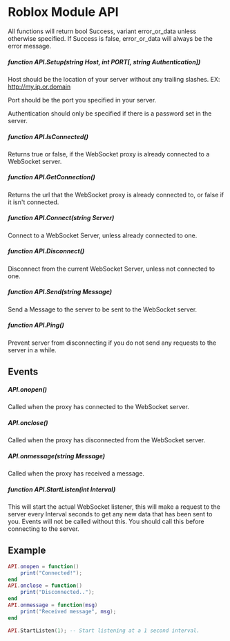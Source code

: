# Roblox Module API

All functions will return
bool Success, variant error_or_data
unless otherwise specified. If Success is false, error_or_data will always be the error message.

##### function API.Setup(string Host, int PORT[, string Authentication])
Host should be the location of your server without any trailing slashes. EX: http://my.ip.or.domain

Port should be the port you specified in your server.

Authentication should only be specified if there is a password set in the server.

##### function API.IsConnected()
Returns true or false, if the WebSocket proxy is already connected to a WebSocket server.

##### function API.GetConnection()
Returns the url that the WebSocket proxy is already connected to, or false if it isn't connected.

##### function API.Connect(string Server)
Connect to a WebSocket Server, unless already connected to one.

##### function API.Disconnect()
Disconnect from the current WebSocket Server, unless not connected to one.

##### function API.Send(string Message)
Send a Message to the server to be sent to the WebSocket server.


##### function API.Ping()
Prevent server from disconnecting if you do not send any requests to the server in a while.

## Events

##### API.onopen()
Called when the proxy has connected to the WebSocket server.

##### API.onclose()
Called when the proxy has disconnected from the WebSocket server.

##### API.onmessage(string Message)
Called when the proxy has received a message.

##### function API.StartListen(int Interval)
This will start the actual WebSocket listener, this will make a request to the server every Interval seconds to get any new data that has been sent to you. Events will not be called without this. You should call this before connecting to the server.

## Example

```lua
API.onopen = function()
    print("Connected!");
end
API.onclose = function()
    print("Disconnected..");
end
API.onmessage = function(msg)
    print("Received message", msg);
end

API.StartListen(1); -- Start listening at a 1 second interval.
```
